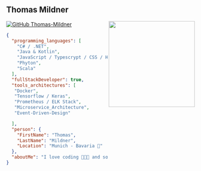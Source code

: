 <h2> Thomas Mildner </h2>
<img align='right' src="https://media.giphy.com/media/LmNwrBhejkK9EFP504/source.gif"width="230">
</p>

[![GitHub Thomas-Mildner](https://img.shields.io/github/followers/Thomas-Mildner?label=follow&style=social)](https://github.com/Thomas-Mildner)

```json
{
  "programming_languages": [
    "C# / .NET",
    "Java & Kotlin",
    "JavaScript / Typescrypt / CSS / HTML",
    "Phyton",
    "Scala"   
  ],
  "fullStackDeveloper": true,
  "tools_architectures": [
   "Docker",
   "Tensorflow / Keras",
   "Prometheus / ELK Stack",
   "Microservice_Architecture",
   "Event-Driven-Design"

  ],
  "person": {
    "FirstName": "Thomas",
    "LastName": "Mildner",
    "Location": "Munich - Bavaria 🍺"
  },
  "aboutMe": "I love coding 👨🏻‍💻 and solving 🐛"
}
```
